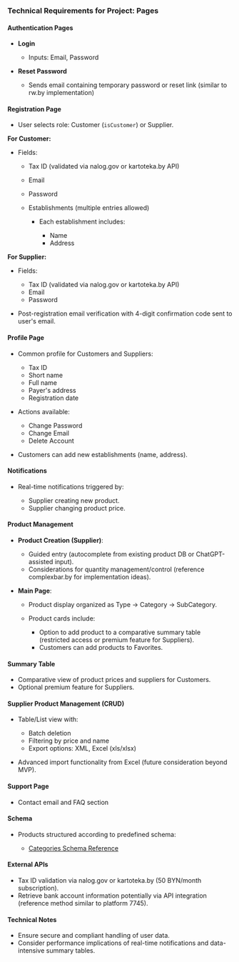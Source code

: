 ### Technical Requirements for Project: Pages

#### Authentication Pages

* **Login**

  * Inputs: Email, Password

* **Reset Password**

  * Sends email containing temporary password or reset link (similar to rw\.by implementation)

#### Registration Page

* User selects role: Customer (`isCustomer`) or Supplier.

**For Customer:**

* Fields:

  * Tax ID (validated via nalog.gov or kartoteka.by API)
  * Email
  * Password
  * Establishments (multiple entries allowed)

    * Each establishment includes:

      * Name
      * Address

**For Supplier:**

* Fields:

  * Tax ID  (validated via nalog.gov or kartoteka.by API)
  * Email
  * Password

* Post-registration email verification with 4-digit confirmation code sent to user's email.

#### Profile Page

* Common profile for Customers and Suppliers:

  * Tax ID
  * Short name
  * Full name
  * Payer's address
  * Registration date

* Actions available:

  * Change Password
  * Change Email
  * Delete Account

* Customers can add new establishments (name, address).

#### Notifications

* Real-time notifications triggered by:

  * Supplier creating new product.
  * Supplier changing product price.

#### Product Management

* **Product Creation (Supplier)**:

  * Guided entry (autocomplete from existing product DB or ChatGPT-assisted input).
  * Considerations for quantity management/control (reference complexbar.by for implementation ideas).

* **Main Page**:

  * Product display organized as Type → Category → SubCategory.
  * Product cards include:

    * Option to add product to a comparative summary table (restricted access or premium feature for Suppliers).
    * Customers can add products to Favorites.

#### Summary Table

* Comparative view of product prices and suppliers for Customers.
* Optional premium feature for Suppliers.

#### Supplier Product Management (CRUD)

* Table/List view with:

  * Batch deletion
  * Filtering by price and name
  * Export options: XML, Excel (xls/xlsx)

* Advanced import functionality from Excel (future consideration beyond MVP).

#### Support Page

* Contact email and FAQ section

#### Schema

* Products structured according to predefined schema:

  * [Categories Schema Reference](https://github.com/marinaweit/PUP/blob/main/src/app/shared/constants/categories.const.ts)

#### External APIs

* Tax ID validation via nalog.gov or kartoteka.by (50 BYN/month subscription).
* Retrieve bank account information potentially via API integration (reference method similar to platform 7745).

#### Technical Notes

* Ensure secure and compliant handling of user data.
* Consider performance implications of real-time notifications and data-intensive summary tables.
